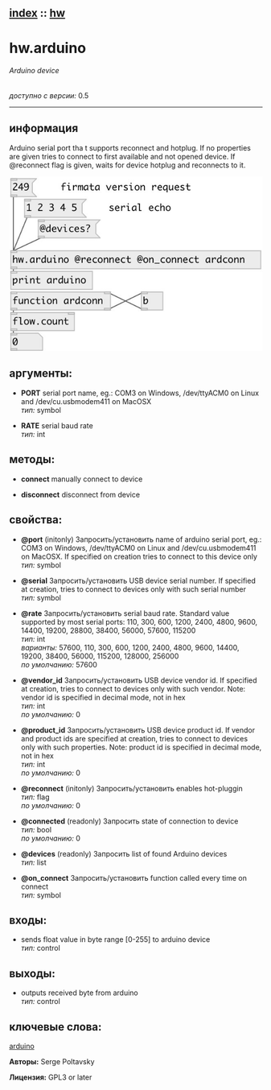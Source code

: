 [index](index.html) :: [hw](category_hw.html)
---

# hw.arduino

###### Arduino device

*доступно с версии:* 0.5

---


## информация
Arduino serial port tha t supports reconnect and hotplug. If no properties are given tries to connect to first available and not opened device. If @reconnect flag is given, waits for device hotplug and reconnects to it.


[![example](../examples/img/hw.arduino.jpg)](../examples/pd/hw.arduino.pd)



## аргументы:

* **PORT**
serial port name, eg.: COM3 on Windows, /dev/ttyACM0 on Linux and
/dev/cu.usbmodem411 on MacOSX<br>
_тип:_ symbol<br>

* **RATE**
serial baud rate<br>
_тип:_ int<br>



## методы:

* **connect**
manually connect to device<br>

* **disconnect**
disconnect from device<br>




## свойства:

* **@port** (initonly)
Запросить/установить name of arduino serial port, eg.: COM3 on Windows, /dev/ttyACM0 on Linux and
/dev/cu.usbmodem411 on MacOSX. If specified on creation tries to connect to
this device only<br>
_тип:_ symbol<br>

* **@serial** 
Запросить/установить USB device serial number. If specified at creation, tries to connect to devices
only with such serial number<br>
_тип:_ symbol<br>

* **@rate** 
Запросить/установить serial baud rate. Standard value supported by most serial ports: 110, 300, 600,
1200, 2400, 4800, 9600, 14400, 19200, 28800, 38400, 56000, 57600, 115200<br>
_тип:_ int<br>
_варианты:_ 57600, 110, 300, 600, 1200, 2400, 4800, 9600, 14400, 19200, 38400, 56000, 115200, 128000, 256000<br>
_по умолчанию:_ 57600<br>

* **@vendor_id** 
Запросить/установить USB device vendor id. If specified at creation, tries to connect to devices
only with such vendor. Note: vendor id is specified in decimal mode, not in hex<br>
_тип:_ int<br>
_по умолчанию:_ 0<br>

* **@product_id** 
Запросить/установить USB device product id. If vendor and product ids are specified at creation,
tries to connect to devices only with such properties. Note: product id is
specified in decimal mode, not in hex<br>
_тип:_ int<br>
_по умолчанию:_ 0<br>

* **@reconnect** (initonly)
Запросить/установить enables hot-pluggin<br>
_тип:_ flag<br>
_по умолчанию:_ 0<br>

* **@connected** (readonly)
Запросить state of connection to device<br>
_тип:_ bool<br>
_по умолчанию:_ 0<br>

* **@devices** (readonly)
Запросить list of found Arduino devices<br>
_тип:_ list<br>

* **@on_connect** 
Запросить/установить function called every time on connect<br>
_тип:_ symbol<br>



## входы:

* sends float value in byte range [0-255] to arduino device<br>
_тип:_ control



## выходы:

* outputs received byte from arduino<br>
_тип:_ control



## ключевые слова:

[arduino](keywords/arduino.html)






**Авторы:** Serge Poltavsky




**Лицензия:** GPL3 or later





